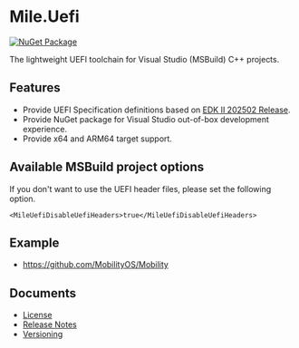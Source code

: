 # Mile.Uefi

[![NuGet Package](https://img.shields.io/nuget/vpre/Mile.Uefi)](https://www.nuget.org/packages/Mile.Uefi)

The lightweight UEFI toolchain for Visual Studio (MSBuild) C++ projects.

## Features

- Provide UEFI Specification definitions based on [EDK II 202502 Release].
- Provide NuGet package for Visual Studio out-of-box development experience.
- Provide x64 and ARM64 target support.

[EDK II 202502 Release]: https://github.com/tianocore/edk2/tree/edk2-stable202502

## Available MSBuild project options

If you don't want to use the UEFI header files, please set the following option.

```
<MileUefiDisableUefiHeaders>true</MileUefiDisableUefiHeaders>
```

## Example

- https://github.com/MobilityOS/Mobility

## Documents

- [License](License.md)
- [Release Notes](ReleaseNotes.md)
- [Versioning](Versioning.md)
